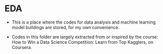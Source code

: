 # EDA

- This is a place where the codes for data analysis and machine learning model buildings are stored, for my own convenience.

- Codes in this folder are largely extracted from or inspired by the course: How to Win a Data Science Competition: Learn from Top Kagglers, on Coursera.
